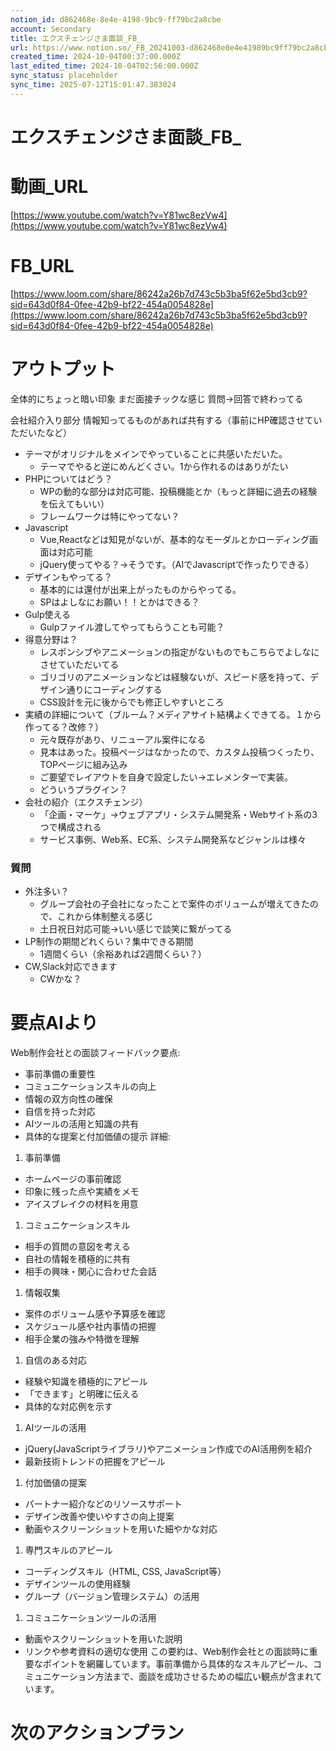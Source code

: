 ```yaml
---
notion_id: d862468e-8e4e-4198-9bc9-ff79bc2a8cbe
account: Secondary
title: エクスチェンジさま面談_FB_
url: https://www.notion.so/_FB_20241003-d862468e8e4e41989bc9ff79bc2a8cbe
created_time: 2024-10-04T00:37:00.000Z
last_edited_time: 2024-10-04T02:56:00.000Z
sync_status: placeholder
sync_time: 2025-07-12T15:01:47.383024
---
```

# エクスチェンジさま面談_FB_

# 動画_URL
[https://www.youtube.com/watch?v=Y81wc8ezVw4](https://www.youtube.com/watch?v=Y81wc8ezVw4)
# FB_URL
[https://www.loom.com/share/86242a26b7d743c5b3ba5f62e5bd3cb9?sid=643d0f84-0fee-42b9-bf22-454a0054828e](https://www.loom.com/share/86242a26b7d743c5b3ba5f62e5bd3cb9?sid=643d0f84-0fee-42b9-bf22-454a0054828e)
# アウトプット
全体的にちょっと暗い印象
まだ面接チックな感じ
  質問→回答で終わってる
  
会社紹介入り部分
  情報知ってるものがあれば共有する（事前にHP確認させていただいたなど）
- テーマがオリジナルをメインでやっていることに共感いただいた。
  - テーマでやると逆にめんどくさい。1から作れるのはありがたい
- PHPについてはどう？
  - WPの動的な部分は対応可能、⁨⁩投稿機能とか（もっと詳細に過去の経験を伝えてもいい）
  - フレームワークは特にやってない？
- Javascript
  - Vue,Reactなどは知見がないが、基本的なモーダルとかローディング画面は対応可能
  - jQuery使ってやる？→そうです。（AIでJavascriptで作ったりできる）
- デザインもやってる？
  - 基本的には還付が出来上がったものからやってる。
  - SPはよしなにお願い！！とかはできる？
- Gulp使える
  - Gulpファイル渡してやってもらうことも可能？
- 得意分野は？
  - レスポンシブやアニメーションの指定がないものでもこちらでよしなにさせていただいてる
  - ゴリゴリのアニメーションなどは経験ないが、スピード感を持って、デザイン通りにコーディングする
  - CSS設計を元に後からでも修正しやすいところ
- 実績の詳細について（ブルーム？メディアサイト結構よくできてる。１から作ってる？改修？）
  - 元々既存があり、リニューアル案件になる
  - 見本はあった。投稿ページはなかったので、カスタム投稿つくったり、TOPページに組み込み
  - ご要望でレイアウトを自身で設定したい→エレメンターで実装。
  - どういうプラグイン？
- 会社の紹介（エクスチェンジ）
  - 「企画・マーケ」→ウェブアプリ・システム開発系・Webサイト系の3つで構成される
  - サービス事例、Web系、EC系、システム開発系などジャンルは様々
### 質問
- 外注多い？
  - グループ会社の子会社になったことで案件のボリュームが増えてきたので、これから体制整える感じ
  - 土日祝日対応可能→いい感じで談笑に繋がってる
- LP制作の期間どれくらい？集中できる期間
  - 1週間くらい（余裕あれば2週間くらい？）
- CW,Slack対応できます
  - CWかな？
# 要点AIより
Web制作会社との面談フィードバック要点:
- 事前準備の重要性
- コミュニケーションスキルの向上
- 情報の双方向性の確保
- 自信を持った対応
- AIツールの活用と知識の共有
- 具体的な提案と付加価値の提示
詳細:
1. 事前準備
  - ホームページの事前確認
  - 印象に残った点や実績をメモ
  - アイスブレイクの材料を用意
1. コミュニケーションスキル
  - 相手の質問の意図を考える
  - 自社の情報を積極的に共有
  - 相手の興味・関心に合わせた会話
1. 情報収集
  - 案件のボリューム感や予算感を確認
  - スケジュール感や社内事情の把握
  - 相手企業の強みや特徴を理解
1. 自信のある対応
  - 経験や知識を積極的にアピール
  - 「できます」と明確に伝える
  - 具体的な対応例を示す
1. AIツールの活用
  - jQuery(JavaScriptライブラリ)やアニメーション作成でのAI活用例を紹介
  - 最新技術トレンドの把握をアピール
1. 付加価値の提案
  - パートナー紹介などのリソースサポート
  - デザイン改善や使いやすさの向上提案
  - 動画やスクリーンショットを用いた細やかな対応
1. 専門スキルのアピール
  - コーディングスキル（HTML, CSS, JavaScript等）
  - デザインツールの使用経験
  - グループ（バージョン管理システム）の活用
1. コミュニケーションツールの活用
  - 動画やスクリーンショットを用いた説明
  - リンクや参考資料の適切な使用
この要約は、Web制作会社との面談時に重要なポイントを網羅しています。事前準備から具体的なスキルアピール、コミュニケーション方法まで、面談を成功させるための幅広い観点が含まれています。
# 次のアクションプラン